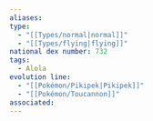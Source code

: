 ```yaml
---
aliases: 
type:
  - "[[Types/normal|normal]]"
  - "[[Types/flying|flying]]"
national dex number: 732
tags:
  - Alola
evolution line:
  - "[[Pokémon/Pikipek|Pikipek]]"
  - "[[Pokémon/Toucannon]]"
associated: 
---
```

